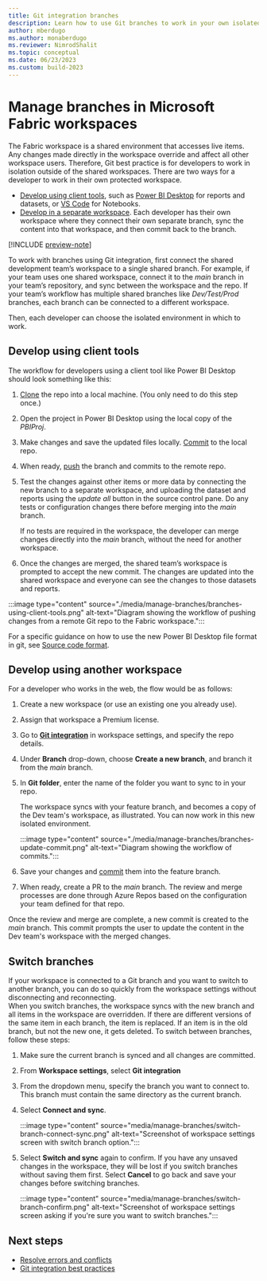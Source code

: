 ```yaml
---
title: Git integration branches
description: Learn how to use Git branches to work in your own isolated environment.
author: mberdugo
ms.author: monaberdugo
ms.reviewer: NimrodShalit
ms.topic: conceptual
ms.date: 06/23/2023
ms.custom: build-2023
---
```


# Manage branches in Microsoft Fabric workspaces

The Fabric workspace is a shared environment that accesses live items. Any changes made directly in the workspace override and affect all other workspace users. Therefore, Git best practice is for developers to work in isolation outside of the shared workspaces. There are two ways for a developer to work in their own protected workspace.

- [Develop using client tools](#develop-using-client-tools), such as [Power BI Desktop](https://powerbi.microsoft.com/desktop/) for reports and datasets, or [VS Code](https://code.visualstudio.com/) for Notebooks.
- [Develop in a separate workspace](#develop-using-another-workspace). Each developer has their own workspace where they connect their own separate branch, sync the content into that workspace, and then commit back to the branch.

[!INCLUDE [preview-note](../../includes/preview-note.md)]

To work with branches using Git integration, first connect the shared development team’s workspace to a single shared branch. For example, if your team uses one shared workspace, connect it to the *main* branch in your team’s repository, and sync between the workspace and the repo. If your team’s workflow has multiple shared branches like *Dev/Test/Prod* branches, each branch can be connected to a different workspace.

Then, each developer can choose the isolated environment in which to work.

## Develop using client tools

The workflow for developers using a client tool like Power BI Desktop should look something like this:

1. [Clone](/azure/devops/repos/git/clone?) the repo into a local machine. (You only need to do this step once.)
1. Open the project in Power BI Desktop using the local copy of the *PBIProj*.
1. Make changes and save the updated files locally. [Commit](/azure/devops/repos/git/gitquickstart#commit-your-work) to the local repo.
1. When ready, [push](/azure/devops/repos/git/pushing) the branch and commits to the remote repo.
1. Test the changes against other items or more data by connecting the new branch to a separate workspace, and uploading the dataset and reports using the *update all* button in the source control pane. Do any tests or configuration changes there before merging into the *main* branch.

   If no tests are required in the workspace, the developer can merge changes directly into the *main* branch, without the need for another workspace.

1. Once the changes are merged, the shared team’s workspace is prompted to accept the new commit. The changes are updated into the shared workspace and everyone can see the changes to those datasets and reports.

:::image type="content" source="./media/manage-branches/branches-using-client-tools.png" alt-text="Diagram showing the workflow of pushing changes from a remote Git repo to the Fabric workspace.":::

For a specific guidance on how to use the new Power BI Desktop file format in git, see [Source code format](./source-code-format.md).

## Develop using another workspace

For a developer who works in the web, the flow would be as follows:

1. Create a new workspace (or use an existing one you already use).
1. Assign that workspace a Premium license.
1. Go to [**Git integration**](./git-get-started.md#connect-a-workspace-to-an-azure-repo) in workspace settings, and specify the repo details.
1. Under **Branch** drop-down, choose **Create a new branch**, and branch it from the *main* branch.
1. In **Git folder**, enter the name of the folder you want to sync to in your repo.

   The workspace syncs with your feature branch, and becomes a copy of the Dev team's workspace, as illustrated. You can now work in this new isolated environment.

   :::image type="content" source="./media/manage-branches/branches-update-commit.png" alt-text="Diagram showing the workflow of commits.":::

1. Save your changes and [commit](./git-get-started.md#commit-changes-to-git) them into the feature branch.
1. When ready, create a PR to the *main* branch. The review and merge processes are done through Azure Repos based on the configuration your team defined for that repo.

Once the review and merge are complete, a new commit is created to the *main* branch. This commit prompts the user to update the content in the Dev team's workspace with the merged changes.

## Switch branches

If your workspace is connected to a Git branch and you want to switch to another branch, you can do so quickly from the workspace settings without disconnecting and reconnecting.  
When you switch branches, the workspace syncs with the new branch and all items in the workspace are overridden. If there are different versions of the same item in each branch, the item is replaced. If an item is in the old branch, but not the new one, it gets deleted.
To switch between branches, follow these steps:

1. Make sure the current branch is synced and all changes are committed.
1. From **Workspace settings**, select **Git integration**
1. From the dropdown menu, specify the branch you want to connect to. This branch must contain the same directory as the current branch.
1. Select **Connect and sync**.

    :::image type="content" source="media/manage-branches/switch-branch-connect-sync.png" alt-text="Screenshot of workspace settings screen with switch branch option.":::

1. Select **Switch and sync** again to confirm. If you have any unsaved changes in the workspace, they will be lost if you switch branches without saving them first. Select **Cancel** to go back and save your changes before switching branches.

    :::image type="content" source="media/manage-branches/switch-branch-confirm.png" alt-text="Screenshot of workspace settings screen asking if you're sure you want to switch branches.":::

## Next steps

- [Resolve errors and conflicts](./conflict-resolution.md)
- [Git integration best practices](../best-practices-cicd.md)
